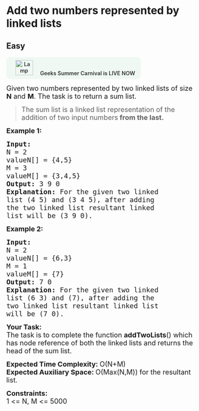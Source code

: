 # Add two numbers represented by linked lists
## Easy 
<div class="problem-statement">
                <p><a onclick="gtagHelperFunction('clickopen','salesevent_gsc_problemspage_promobanner')" href="https://practice.geeksforgeeks.org/summer-carnival-2022?utm_source=practiceproblems&amp;utm_medium=problemspromobanner&amp;utm_campaign=gsc22" target="_blank"></a></p><div style="margin: 14px 0px !important;" class="row"><a onclick="gtagHelperFunction('clickopen','salesevent_gsc_problemspage_promobanner')" href="https://practice.geeksforgeeks.org/summer-carnival-2022?utm_source=practiceproblems&amp;utm_medium=problemspromobanner&amp;utm_campaign=gsc22" target="_blank">             <div class="col-md-12" style="cursor:pointer;background: #EFF8F3 0% 0% no-repeat padding-box; display: flex; align-items: center; position:                 relative; padding: 1.5%; border-radius: 10px; display: inline-block; text-align: center; font-weight: 600; color: #333"> <img src="https://media.geeksforgeeks.org/img-practice/gcs2022thumbnail-1649059370.png" alt="Lamp" width="46" height="40" style="background: transparent 0% 0% no-repeat padding-box;opacity: 1; margin: 0 16px;" class="img-responsive"> Geeks Summer Carnival is LIVE NOW &nbsp; <i class="fa fa-external-link" aria-hidden="true"></i> </div></a></div><p><span style="font-size:18px">Given two numbers represented by two linked lists of size <strong>N</strong> and <strong>M</strong>. The task is to return a sum list. </span></p>

<blockquote>
<p><span style="font-size:18px">The sum list is a linked list representation of the addition of two input numbers<strong> from the last.</strong></span></p>
</blockquote>

<p><span style="font-size:18px"><strong>Example 1:</strong></span></p>

<pre><span style="font-size:18px"><strong>Input:
</strong>N = 2
valueN[] = {4,5}
M = 3
valueM[] = {3,4,5}
<strong>Output: </strong>3 9 0&nbsp;&nbsp;<strong>
Explanation: </strong>For the given two linked
list (4 5) and (3 4 5), after adding
the two linked list&nbsp;resultant linked
list will be (3&nbsp;9 0).</span></pre>

<p><span style="font-size:18px"><strong>Example 2:</strong></span></p>

<pre><span style="font-size:18px"><strong>Input:
</strong>N = 2
valueN[] = {6,3}
M = 1
valueM[] = {7}
<strong>Output: </strong>7 0<strong>
Explanation: </strong>For the given two linked
list (6 3) and (7), after adding the
two linked list&nbsp;resultant linked list
will be (7 0).</span></pre>

<p><span style="font-size:18px"><strong>Your&nbsp;Task:</strong><br>
The task is to complete the function <strong>addTwoLists</strong>() which has node reference of both the linked lists and returns the head of the sum list. &nbsp;&nbsp;</span></p>

<p><span style="font-size:18px"><strong>Expected Time Complexity:&nbsp;</strong>O(N+M)<br>
<strong>Expected Auxiliary Space:&nbsp;</strong>O(Max(N,M)) for the resultant list.</span></p>

<p><span style="font-size:18px"><strong>Constraints:</strong></span><br>
<span style="font-size:18px">1 &lt;= N, M &lt;= 5000</span></p>
 <p></p>
            </div>